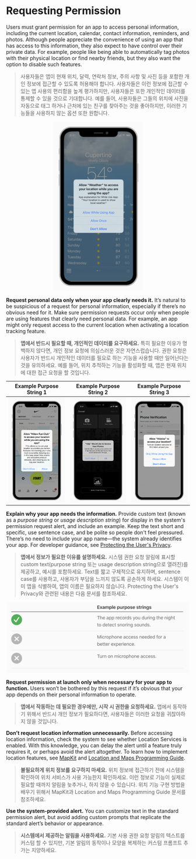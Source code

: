 # Requesting Permission
Users must grant permission for an app to access personal information, including the current location, calendar, contact information, reminders, and photos. Although people appreciate the convenience of using an app that has access to this information, they also expect to have control over their private data. For example, people like being able to automatically tag photos with their physical location or find nearby friends, but they also want the option to disable such features.

> 사용자들은 앱이 현재 위치, 달력, 연락처 정보, 주의 사항 및 사진 등을 포함한 개인 정보에 접근할 수 있도록 허용해야 합니다. 사용자들은 이런 정보에 접근할 수 있는 앱 사용의 편리함을 높게 평가하지만, 사용자들은 또한 개인적인 데이터를 통제할 수 있을 것으로 기대합니다. 예를 들어, 사용자들은 그들의 위치에 사진을 자동으로 태그 하거나 근처에 있는 친구를 찾아주는 것을 좋아하지만, 이러한 기능들을 사용하지 않는 옵션 또한 원합니다.

<p align = "center">
  <img width="250" src="../../assets/AppArchitecture/RequestingPermission/RequestingPermission1.png">
</p>

**Request personal data only when your app clearly needs it.** It’s natural to be suspicious of a request for personal information, especially if there’s no obvious need for it. Make sure permission requests occur only when people are using features that clearly need personal data. For example, an app might only request access to the current location when activating a location tracking feature.

> **앱에서 반드시 필요할 때, 개인적인 데이터를 요구하세요.** 특히 필요한 이유가 명백하지 않다면, 개인 정보 요청에 의심스러운 것은 자연스럽습니다. 권한 요청은 사용자가 반드시 개인적인 데이터를 필요로 하는 기능을 사용할 때만 일어난다는 것을 유의하세요. 예를 들어, 위치 추적하는 기능을 활성화할 때, 앱은 현재 위치에 대한 접근 요청을 할 것입니다.

|                   Example Purpose String 1                   |                   Example Purpose String 2                   | Example Purpose String 3                                     |
| :----------------------------------------------------------: | :----------------------------------------------------------: | ------------------------------------------------------------ |
| <img width="250" src="../../assets/AppArchitecture/RequestingPermission/RequestingPermission_ExamplePurposeString1.png"> | <img width="250" src="../../assets/AppArchitecture/RequestingPermission/RequestingPermission_ExamplePurposeString2.png"> | <img width="250" src="../../assets/AppArchitecture/RequestingPermission/RequestingPermission_ExamplePurposeString3.png"> |

**Explain why your app needs the information.** Provide custom text (known as a *purpose string* or *usage description string*) for display in the system's permission request alert, and include an example. Keep the text short and specific, use sentence case, and be polite so people don't feel pressured. There’s no need to include your app name—the system already identifies your app. For developer guidance, see [Protecting the User's Privacy](https://developer.apple.com/documentation/uikit/core_app/protecting_the_user_s_privacy).

> **앱에서 정보가 필요한 이유를 설명하세요.** 시스템 권한 요청 알림에 표시할 custom text(purpose string 또는 usage description string으로 열려진)를 제공하고, 예시를 포함하세요. Text를 짧고 구체적으로 유지하며, sentence case를 사용하고, 사용자가 부담을 느끼지 않도록 공손하게 하세요. 시스템이 이미 앱을 식별하여, 앱의 이름은 필요하지 않습니다. Protecting the User's Privacy와 관련된 내용은 다음 문서를 참조하세요.

<p align = "center">
  <img width  = "500" src="../../assets/AppArchitecture/RequestingPermission/RequestingPermission2.png">
</p>

**Request permission at launch only when necessary for your app to function.** Users won’t be bothered by this request if it’s obvious that your app depends on their personal information to operate.

> **앱에서 작동하는 데 필요한 경우에만, 시작 시 권한을 요청하세요.** 앱에서 동작하기 위해서 반드시 개인 정보가 필요하다면, 사용자들은 이러한 요청을 귀찮아하지 않을 것입니다.

**Don’t request location information unnecessarily.** Before accessing location information, check the system to see whether Location Services is enabled. With this knowledge, you can delay the alert until a feature truly requires it, or perhaps avoid the alert altogether. To learn how to implement location features, see [MapKit](https://developer.apple.com/documentation/mapkit) and [Location and Maps Programming Guide](https://developer.apple.com/library/content/documentation/UserExperience/Conceptual/LocationAwarenessPG/Introduction/Introduction.html).

> **불필요하게 위치 정보를 요구하지 마세요.** 위치 정보에 접근하기 전에 시스템을 확인하여 위치 서비스가 사용 가능한지 확인하세요. 이런 정보로 기능이 실제로 필요할 때까지 알림을 늦추거나, 하지 않을 수 있습니다. 위치 기능 구현 방법을 배우기 위해서 MapKit과 Location and Maps Programming Guide 문서를 참조하세요.

**Use the system-provided alert.** You can customize text in the standard permission alert, but avoid adding custom prompts that replicate the standard alert’s behavior or appearance.

> **시스템에서 제공하는 알림을 사용하세요.** 기본 사용 권한 요청 알림의 텍스트를 커스텀 할 수 있지만, 기본 알림의 동작이나 모양을 복제하는 커스텀 프롬프트 추가는 지양하세요.